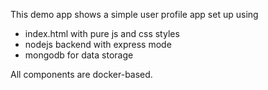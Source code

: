 This demo app shows a simple user profile app set up using 
- index.html with pure js and css styles
- nodejs backend with express mode
- mongodb for data storage

All components are docker-based.
